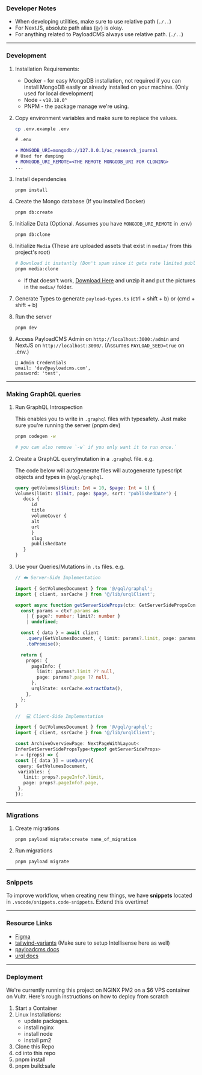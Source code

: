 ### Developer Notes

- When developing utilities, make sure to use relative path (`./..`)
- For NextJS, absolute path alias (`@/`) is okay.
- For anything related to PayloadCMS always use relative path. (`./..`)

---

### Development

1. Installation Requirements:

   - Docker - for easy MongoDB installation, not required if you can install
     MongoDB easily or already installed on your machine. (Only used for local
     development)
   - Node - `v18.18.0^`
   - PNPM - the package manage we're using.

2. Copy environment variables and make sure to replace the values.

   ```sh
   cp .env.example .env
   ```

   ```diff
   # .env

   + MONGODB_URI=mongodb://127.0.0.1/ac_research_journal
   # Used for dumping
   + MONGODB_URI_REMOTE=<THE REMOTE MONGODB_URI FOR CLONING>
   ...
   ```

3. Install dependencies

   ```
   pnpm install
   ```

4. Create the Mongo database (If you installed Docker)

   ```
   pnpm db:create
   ```

5. Initialize Data (Optional. Assumes you have `MONGODB_URI_REMOTE` in .env)

   ```
   pnpm db:clone
   ```

6. Initialize `Media` (These are uploaded assets that exist in `media/` from
   this project's root)

   ```sh
   # Download it instantly (Don't spam since it gets rate limited publicly).
   pnpm media:clone
   ```

   - If that doesn't work,
     [Download Here](https://drive.google.com/drive/folders/13Yas0-Pplbs-8Cr17YwmerqLBaf3pMHd?usp=drive_link)
     and unzip it and put the pictures in the `media/` folder.

7. Generate Types to generate `payload-types.ts` (ctrl + shift + b) or (cmd +
   shift + b)

8. Run the server

   ```
   pnpm dev
   ```

9. Access PayloadCMS Admin on `http://localhost:3000:/admin` and NextJS on
   `http://localhost:3000/`. (Assumes `PAYLOAD_SEED=true` on .env.)
   ```
   🔑 Admin Credentials
   email: 'dev@payloadcms.com',
   password: 'test',
   ```

---

### Making GraphQL queries

1. Run GraphQL Introspection

   This enables you to write in `.graphql` files with typesafety. Just make sure
   you're running the server (pnpm dev)

   ```sh
   pnpm codegen -w

   # you can also remove `-w` if you only want it to run once.`
   ```

2. Create a GraphQL query/mutation in a `.graphql` file. e.g.

   The code below will autogenerate files will autogenerate typescript objects
   and types in `@/gql/graphql`.

   ```.graphql
   query getVolumes($limit: Int = 10, $page: Int = 1) {
   Volumes(limit: $limit, page: $page, sort: "publishedDAte") {
      docs {
         id
         title
         volumeCover {
         alt
         url
         }
         slug
         publishedDate
      }
   }
   ```

3. Use your Queries/Mutations in `.ts` files. e.g.

   ```ts
   // ☁️ Server-Side Implementation

   import { GetVolumesDocument } from '@/gql/graphql';
   import { client, ssrCache } from '@/lib/urqlClient';

   export async function getServerSideProps(ctx: GetServerSidePropsContext) {
     const params = ctx?.params as
       | { page?: number; limit?: number }
       | undefined;

     const { data } = await client
       .query(GetVolumesDocument, { limit: params?.limit, page: params?.page })
       .toPromise();

     return {
       props: {
         pageInfo: {
           limit: params?.limit ?? null,
           page: params?.page ?? null,
         },
         urqlState: ssrCache.extractData(),
       },
     };
   }

   //  💻 Client-Side Implementation

   import { GetVolumesDocument } from '@/gql/graphql';
   import { client, ssrCache } from '@/lib/urqlClient';

   const ArchiveOverviewPage: NextPageWithLayout<
   InferGetServerSidePropsType<typeof getServerSideProps>
   > = (props) => {
   const [{ data }] = useQuery({
    query: GetVolumesDocument,
    variables: {
      limit: props?.pageInfo?.limit,
      page: props?.pageInfo?.page,
    },
   });
   ```

---

### Migrations

1.  Create migrations

    ```
    pnpm payload migrate:create name_of_migration
    ```

2.  Run migrations

    ```
    pnpm payload migrate
    ```

---

### Snippets

To improve workflow, when creating new things, we have **snippets** located in
`.vscode/snippets.code-snippets`. Extend this overtime!

---

### Resource Links

- [Figma](https://www.figma.com/file/XZNiNLWkCDJqoi37oZqSYo/Assumption-Research-Journal?type=design&node-id=0%3A1&mode=design&t=peGx1eUHzUtoyJK0-1)
- [tailwind-variants](https://www.tailwind-variants.org/docs/getting-started)
  (Make sure to setup Intellisense here as well)
- [payloadcms docs](https://payloadcms.com/docs/getting-started/what-is-payload)
- [urql docs](https://formidable.com/open-source/urql/docs/)

---

### Deployment

We're currently running this project on NGINX PM2 on a $6 VPS container on
Vultr. Here's rough instructions on how to deploy from scratch

1. Start a Container
2. Linux Installations:
   - update packages.
   - install nginx
   - install node
   - install pm2
3. Clone this Repo
4. cd into this repo
5. pnpm install
6. pnpm build:safe
